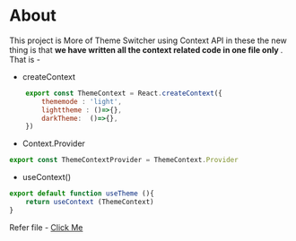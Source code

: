 # About
This project is More of Theme Switcher using Context API in these the new thing is that <b>we have written all the context related code in one file only </b>.
That is - 
- createContext

```javascript
    export const ThemeContext = React.createContext({
        thememode : 'light',
        lighttheme : ()=>{},
        darkTheme:  ()=>{},
    })
```
- Context.Provider
```javascript
export const ThemeContextProvider = ThemeContext.Provider   
```
- useContext()
```javascript
export default function useTheme (){
    return useContext (ThemeContext)
}
```
Refer file - [Click Me]()